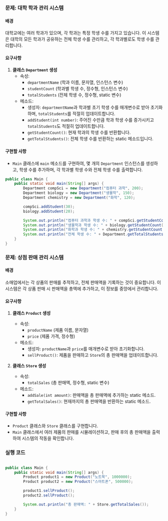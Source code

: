 
### 문제: 대학 학과 관리 시스템

#### 배경
대학교에는 여러 학과가 있으며, 각 학과는 특정 학생 수를 가지고 있습니다.
이 시스템은 대학의 모든 학과가 공유하는 전체 학생 수를 관리하고,
각 학과별로도 학생 수를 관리합니다.

#### 요구사항
1. **클래스 `Department` 생성**
    - 속성:
        - `departmentName` (학과 이름, 문자열, 인스턴스 변수)
        - `studentCount` (학과별 학생 수, 정수형, 인스턴스 변수)
        - `totalStudents` (전체 학생 수, 정수형, static 변수)
    - 메소드:
        - 생성자: `departmentName`과 학과별 초기 학생 수를 매개변수로 받아 초기화하며, `totalStudents`를 적절히 업데이트합니다.
        - `addStudent(int number)`: 주어진 수만큼 학과 학생 수를 증가시키고 `totalStudents`도 적절히 업데이트합니다.
        - `getStudentCount()`: 현재 학과의 학생 수를 반환합니다.
        - `getTotalStudents()`: 전체 학생 수를 반환하는 static 메소드입니다.

#### 구현할 사항
- `Main` 클래스에 `main` 메소드를 구현하여, 몇 개의 `Department` 인스턴스를 생성하고, 학생 수를 추가하며, 각 학과별 학생 수와 전체 학생 수를 출력합니다.

```java
public class Main {
    public static void main(String[] args) {
        Department compSci = new Department("컴퓨터 과학", 200);
        Department biology = new Department("생물학", 150);
        Department chemistry = new Department("화학", 120);

        compSci.addStudent(30);
        biology.addStudent(20);

        System.out.println("컴퓨터 과학과 학생 수: " + compSci.getStudentCount());
        System.out.println("생물학과 학생 수: " + biology.getStudentCount());
        System.out.println("화학과 학생 수: " + chemistry.getStudentCount());
        System.out.println("전체 학생 수: " + Department.getTotalStudents());
    }
}
```


### 문제: 상점 판매 관리 시스템

#### 배경
소매업에서는 각 상품의 판매를 추적하고, 전체 판매액을 기록하는 것이 중요합니다.
이 시스템은 각 상품 판매 시 판매액을 총액에 추가하고, 이 정보를 중앙에서 관리합니다.

#### 요구사항
1. **클래스 `Product` 생성**
   - 속성:
      - `productName` (제품 이름, 문자열)
      - `price` (제품 가격, 정수형)
   - 메소드:
      - 생성자: `productName`과 `price`를 매개변수로 받아 초기화합니다.
      - `sellProduct()`: 제품을 판매하고 `Store`의 총 판매액을 업데이트합니다.

2. **클래스 `Store` 생성**
   - 속성:
      - `totalSales` (총 판매액, 정수형, static 변수)
   - 메소드:
      - `addSale(int amount)`: 판매액을 총 판매액에 추가하는 static 메소드.
      - `getTotalSales()`: 현재까지의 총 판매액을 반환하는 static 메소드.

#### 구현할 사항
- `Product` 클래스와 `Store` 클래스를 구현합니다.
- `Main` 클래스에서 여러 제품의 판매를 시뮬레이션하고, 판매 후의 총 판매액을 출력하여 시스템의 작동을 확인합니다.

### 실행 코드
```java

public class Main {
    public static void main(String[] args) {
        Product product1 = new Product("노트북", 1000000);
        Product product2 = new Product("스마트폰", 500000);

        product1.sellProduct();
        product2.sellProduct();

        System.out.println("총 판매액: " + Store.getTotalSales());
    }
}
```

